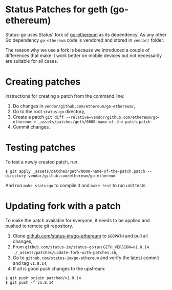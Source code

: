 Status Patches for geth (go-ethereum)
=====================================

Status-go uses Status' fork of [go-ethereum](https://github.com/status-im/go-ethereum) as its dependency. As any other Go dependency `go-ethereum` code is vendored and stored in `vendor/` folder.

The reason why we use a fork is because we introduced a couple of differences that make it work better on mobile devices but not necessarily are suitable for all cases.

# Creating patches

Instructions for creating a patch from the command line:

1. Do changes in `vendor/github.com/ethereum/go-ethereum/`,
1. Go to the root `status-go` directory,
1. Create a patch `git diff --relative=vendor/github.com/ethereum/go-ethereum > _assets/patches/geth/0000-name-of-the-patch.patch`
1. Commit changes.

# Testing patches

To test a newly created patch, run:

```
$ git apply _assets/patches/geth/0000-name-of-the-patch.patch --directory vendor/github.com/ethereum/go-ethereum
```

And run `make statusgo` to compile it and `make test` to run unit tests.

# Updating fork with a patch

To make the patch available for everyone, it needs to be applied and pushed to remote git repository.

1. Clone [github.com/status-im/go-ethereum](https://github.com/status-im/go-ethereum) to `$GOPATH` and pull all changes,
1. From `github.com/status-im/status-go` run `GETH_VERSION=v1.8.14 ./_assets/patches/update-fork-with-patches.sh`,
1. Go to `github.com/status-im/go-ethereum` and verify the latest commit and tag `v1.8.14`,
1. If all is good push changes to the upstream:
```
$ git push origin patched/v1.8.14
$ git push -f v1.8.14
```
